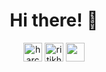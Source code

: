 <h1 align="center">Hi there! 👋 </h1>
<p align="center">
<a href="https://www.linkedin.com/in/ritik-harchani-914224195/" target="blank"><img align="center" src="https://cdn.jsdelivr.net/npm/simple-icons@3.0.1/icons/linkedin.svg" alt="harchani-ritik" height="30" width="30" /></a>
<a href="https://www.facebook.com/ritikh" target="blank"><img align="center" src="https://cdn.jsdelivr.net/npm/simple-icons@3.0.1/icons/facebook.svg" alt="ritikh" height="30" width="30" color="blue" /></a>
<a href="https://medium.com/@harchaniritik" target="blank"><img align="center" src="https://cdn.jsdelivr.net/npm/simple-icons@3.0.1/icons/medium.svg"  height="30" width="30" /></a>
